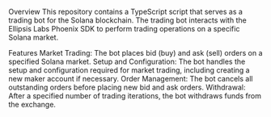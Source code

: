 Overview
This repository contains a TypeScript script that serves as a trading bot for the Solana blockchain. The trading bot interacts with the Ellipsis Labs Phoenix SDK to perform trading operations on a specific Solana market.

Features
Market Trading: The bot places bid (buy) and ask (sell) orders on a specified Solana market.
Setup and Configuration: The bot handles the setup and configuration required for market trading, including creating a new maker account if necessary.
Order Management: The bot cancels all outstanding orders before placing new bid and ask orders.
Withdrawal: After a specified number of trading iterations, the bot withdraws funds from the exchange.
